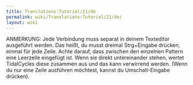 ```yaml
---
title: Translations:Tutorial/21/de
permalink: wiki/Translations:Tutorial/21/de/
layout: wiki
---
```


ANMERKUNG: Jede Verbindung muss separat in deinem Texteditor ausgeführt
werden. Das heißt, du musst dreimal Strg+Eingabe drücken, einmal für
jede Zeile. Achte darauf, dass zwischen den einzelnen Pattern eine
Leerzeile eingefügt ist. Wenn sie direkt untereinander stehen, wertet
TidalCycles diese zusammen aus und das kann verwirrend werden. (Wenn du
nur eine Zeile ausführen möchtest, kannst du Umschalt-Eingabe drücken).
